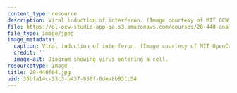 ```yaml
---
content_type: resource
description: Viral induction of interferon. (Image courtesy of MIT OCW.)
file: https://ol-ocw-studio-app-qa.s3.amazonaws.com/courses/20-440-analysis-of-biological-networks-be-440-fall-2004/35bfa14c33c3b437850f6dea8b931c54_20-440f04.jpg
file_type: image/jpeg
image_metadata:
  caption: Viral induction of interferon. (Image courtesy of MIT OpenCourseWare.)
  credit: ''
  image-alt: Diagram showing virus entering a cell.
resourcetype: Image
title: 20-440f04.jpg
uid: 35bfa14c-33c3-b437-850f-6dea8b931c54
---
```

